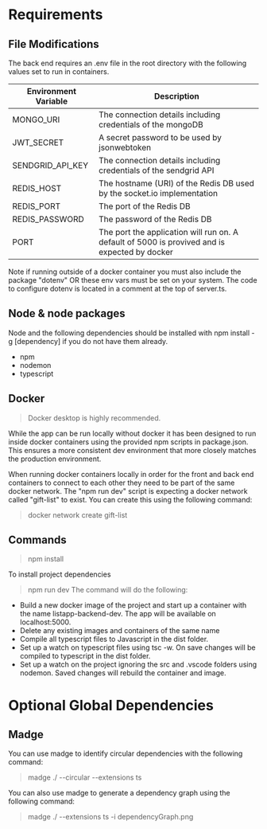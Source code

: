 # Requirements

## File Modifications

The back end requires an .env file in the root directory with the following values set to run in containers.

| Environment Variable | Description                                                                                   |
| -------------------- | --------------------------------------------------------------------------------------------- |
| MONGO_URI            | The connection details including credentials of the mongoDB                                   |
| JWT_SECRET           | A secret password to be used by jsonwebtoken                                                  |
| SENDGRID_API_KEY     | The connection details including credentials of the sendgrid API                              |
| REDIS_HOST           | The hostname (URI) of the Redis DB used by the socket.io implementation                       |
| REDIS_PORT           | The port of the Redis DB                                                                      |
| REDIS_PASSWORD       | The password of the Redis DB                                                                  |
| PORT                 | The port the application will run on. A default of 5000 is provived and is expected by docker |

Note if running outside of a docker container you must also include the package "dotenv" OR these env vars must be set on your system. The code to configure dotenv is located in a comment at the top of server.ts.

## Node & node packages

Node and the following dependencies should be installed with npm install -g [dependency] if you do not have them already.

-   npm
-   nodemon
-   typescript

## Docker

> Docker desktop is highly recommended.

While the app can be run locally without docker it has been designed to run inside docker containers using the provided npm scripts in package.json. This ensures a more consistent dev environment that more closely matches the production environment.

When running docker containers locally in order for the front and back end containers to connect to each other they need to be part of the same docker network. The "npm run dev" script is expecting a docker network called "gift-list" to exist. You can create this using the following command:

> docker network create gift-list

## Commands

> npm install

To install project dependencies

> npm run dev
> The command will do the following:

-   Build a new docker image of the project and start up a container with the name listapp-backend-dev. The app will be available on localhost:5000.
-   Delete any existing images and containers of the same name
-   Compile all typescript files to Javascript in the dist folder.
-   Set up a watch on typescript files using tsc -w. On save changes will be compiled to typescript in the dist folder.
-   Set up a watch on the project ignoring the src and .vscode folders using nodemon. Saved changes will rebuild the container and image.

# Optional Global Dependencies

## Madge

You can use madge to identify circular dependencies with the following command:

> madge ./ --circular --extensions ts

You can also use madge to generate a dependency graph using the following command:

> madge ./ --extensions ts -i dependencyGraph.png
